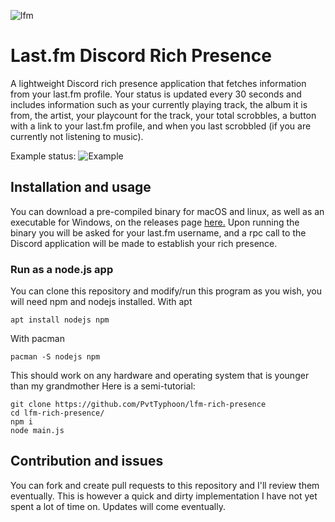 ![lfm](https://i.imgur.com/7wOHUnx.png)
# Last.fm Discord Rich Presence
A lightweight Discord rich presence application that fetches information from your last.fm profile. 
Your status is updated every 30 seconds and includes information such as your currently playing track, the album it is from, the artist, your playcount for the track, your total scrobbles, a button with a link to your last.fm profile, and when you last scrobbled (if you are currently not listening to music).

Example status:
![Example](https://i.imgur.com/GhWfiUu.gif)

## Installation and usage
You can download a pre-compiled binary for macOS and linux, as well as an executable for Windows, on the releases page [here.](https://github.com/PvtTyphoon/lfm-rich-presence/releases)
Upon running the binary you will be asked for your last.fm username, and a rpc call to the Discord application will be made to establish your rich presence.

### Run as a node.js app
You can clone this repository and modify/run this program as you wish, you will need npm and nodejs installed. 
With apt
```
apt install nodejs npm
```
With pacman
```
pacman -S nodejs npm
```
This should work on any hardware and operating system that is younger than my grandmother Here is a semi-tutorial:
```
git clone https://github.com/PvtTyphoon/lfm-rich-presence
cd lfm-rich-presence/
npm i
node main.js

```

## Contribution and issues
You can fork and create pull requests to this repository and I'll review them eventually. This is however a quick and dirty implementation I have not yet spent a lot of time on. Updates will come eventually.